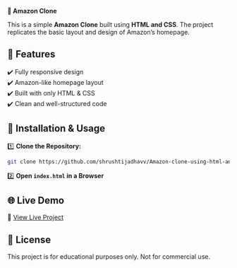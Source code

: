 **📌 Amazon Clone**  

This is a simple **Amazon Clone** built using **HTML and CSS**. The project replicates the basic layout and design of Amazon’s homepage.  

## **🚀 Features**  
✔️ Fully responsive design  
✔️ Amazon-like homepage layout  
✔️ Built with only HTML & CSS  
✔️ Clean and well-structured code  

## **📂 Installation & Usage**  

1️⃣ **Clone the Repository:**  
```bash
git clone https://github.com/shrushtijadhavv/Amazon-clone-using-html-and-css.git
```

2️⃣ **Open `index.html` in a Browser**  

## **🌐 Live Demo**  
🔗 [View Live Project](https://shrushtijadhavv.github.io/Amazon-clone-using-html-and-css/)

## **📜 License**  
This project is for educational purposes only. Not for commercial use.  
